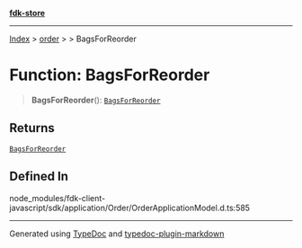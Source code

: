 [**fdk-store**](../../../README.md)
***

[Index](../../../API.md) > [order](../../README.md) > [<internal>](../README.md) > BagsForReorder

# Function: BagsForReorder

> **BagsForReorder**(): [`BagsForReorder`](../type-aliases/type-alias.BagsForReorder.md)

## Returns

[`BagsForReorder`](../type-aliases/type-alias.BagsForReorder.md)

## Defined In

node\_modules/fdk-client-javascript/sdk/application/Order/OrderApplicationModel.d.ts:585

***
Generated using [TypeDoc](https://typedoc.org/) and [typedoc-plugin-markdown](https://www.npmjs.com/package/typedoc-plugin-markdown)
